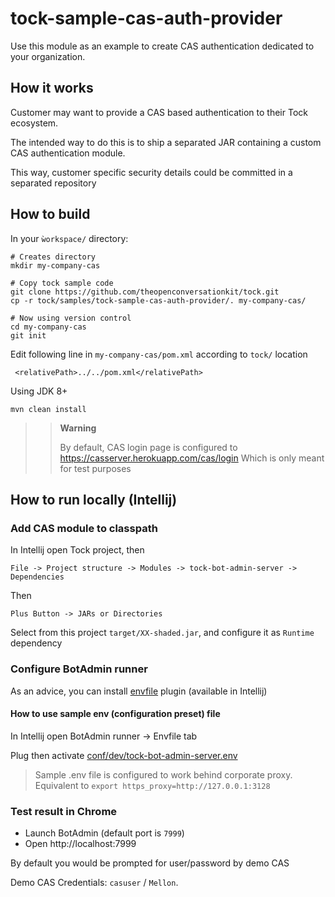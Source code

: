 # tock-sample-cas-auth-provider

Use this module as an example to create CAS authentication dedicated to your organization.

## How it works

Customer may want to provide a CAS based authentication to their Tock ecosystem.

The intended way to do this is to ship a separated JAR containing a custom CAS authentication module.

This way, customer specific security details could be committed in a separated repository

## How to build

In your `ẁorkspace/` directory:

```shell
# Creates directory
mkdir my-company-cas

# Copy tock sample code
git clone https://github.com/theopenconversationkit/tock.git
cp -r tock/samples/tock-sample-cas-auth-provider/. my-company-cas/

# Now using version control
cd my-company-cas
git init
```

Edit following line in `my-company-cas/pom.xml` according to `tock/` location
```
 <relativePath>../../pom.xml</relativePath>
```

Using JDK 8+
```shell
mvn clean install
```

>> **Warning**
>>
>> By default, CAS login page is configured to https://casserver.herokuapp.com/cas/login Which is only meant for test purposes



## How to run locally (Intellij)

### Add CAS module to classpath


In Intellij open Tock project, then
```
File -> Project structure -> Modules -> tock-bot-admin-server -> Dependencies
```

Then

```
Plus Button -> JARs or Directories 
```

Select from this project `target/XX-shaded.jar`, and configure it as `Runtime` dependency



### Configure BotAdmin runner

As an advice, you can install [envfile](https://plugins.jetbrains.com/plugin/7861-envfile) plugin (available in Intellij)


#### How to use sample env (configuration preset) file

In Intellij open BotAdmin runner -> Envfile tab

Plug then activate  [conf/dev/tock-bot-admin-server.env](conf/dev/tock-bot-admin-server.env)

> Sample .env file is configured to work behind corporate proxy.
> Equivalent to `export https_proxy=http://127.0.0.1:3128`

### Test result in Chrome

- Launch BotAdmin (default port is `7999`)
- Open http://localhost:7999 

By default you would be prompted for user/password by demo CAS

Demo CAS Credentials: `casuser` / `Mellon`.



